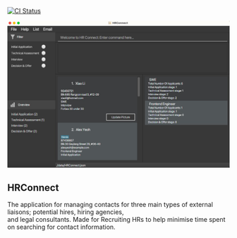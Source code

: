 [![CI Status](https://github.com/se-edu/addressbook-level3/workflows/Java%20CI/badge.svg)](https://github.com/se-edu/addressbook-level3/actions)

![Ui](docs/images/Ui.png)

## HRConnect

The application for managing contacts for three main types of external liaisons; potential hires, hiring agencies,  
and legal consultants. Made for Recruiting HRs to help minimise time spent on searching for contact information.
